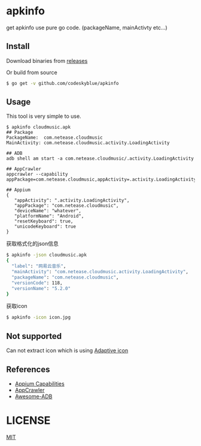 # apkinfo
get apkinfo use pure go code. (packageName, mainActivty etc...)

## Install
Download binaries from [releases](https://github.com/codeskyblue/apkinfo/releases)

Or build from source

```bash
$ go get -v github.com/codeskyblue/apkinfo
```

## Usage
This tool is very simple to use.

```
$ apkinfo cloudmusic.apk
## Package
PackageName:  com.netease.cloudmusic
MainActivity: com.netease.cloudmusic.activity.LoadingActivity

## ADB
adb shell am start -a com.netease.cloudmusic/.activity.LoadingActivity

## AppCrawler
appcrawler --capability appPackage=com.netease.cloudmusic,appActivity=.activity.LoadingActivity

## Appium
{
   "appActivity": ".activity.LoadingActivity",
   "appPackage": "com.netease.cloudmusic",
   "deviceName": "whatever",
   "platformName": "Android",
   "resetKeyboard": true,
   "unicodeKeyboard": true
}
```

获取格式化的json信息

```bash
$ apkinfo -json cloudmusic.apk
{
  "label": "网易云音乐",
  "mainActivity": "com.netease.cloudmusic.activity.LoadingActivity",
  "packageName": "com.netease.cloudmusic",
  "versionCode": 118,
  "versionName": "5.2.0"
}
```

获取icon

```bash
$ apkinfo -icon icon.jpg
```

## Not supported
Can not extract icon which is using [Adaptive icon](https://developer.android.com/guide/practices/ui_guidelines/icon_design_adaptive)

## References
- [Appium Capabilities](https://github.com/appium/appium/blob/master/docs/en/writing-running-appium/caps.md)
- [AppCrawler](https://github.com/seveniruby/AppCrawler)
- [Awesome-ADB](https://github.com/mzlogin/awesome-adb)

# LICENSE
[MIT](LICENSE)
